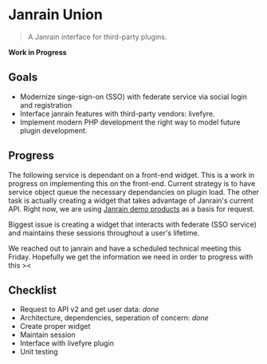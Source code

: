 Janrain Union
=============
> A Janrain interface for third-party plugins.

**Work in Progress**

Goals
-----
- Modernize singe-sign-on (SSO) with federate service via social login and
  registration
- Interface janrain features with third-party vendors: livefyre.
- Implement modern PHP development the right way to model future plugin
  development.

Progress
--------
The following service is dependant on a front-end widget. This is a work in
progress on implementing this on the front-end. Current strategy is to have
service object queue the necessary dependancies on plugin load. The other task
is actually creating a widget that takes advantage of Janrain's current API.
Right now, we are using [Janrain demo products][se] as a basis for request.

Biggest issue is creating a widget that interacts with federate (SSO service)
and maintains these sessions throughout a user's lifetime. 

We reached out to janrain and have a scheduled technical meeting this Friday.
Hopefully we get the information we need in order to progress with this ><

Checklist
---------
- Request to API v2 and get user data: *done*
- Architecture, dependencies, seperation of concern: *done*
- Create proper widget
- Maintain session
- Interface with livefyre plugin
- Unit testing

[se]: https://github.com/janrain/se-demos
